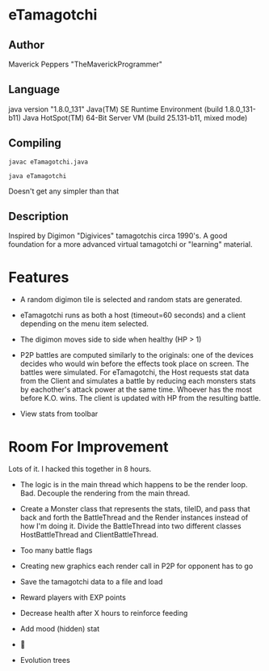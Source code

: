 # eTamagotchi
## Author
Maverick Peppers "TheMaverickProgrammer"

## Language
java version "1.8.0_131"
Java(TM) SE Runtime Environment (build 1.8.0_131-b11)
Java HotSpot(TM) 64-Bit Server VM (build 25.131-b11, mixed mode)

## Compiling
`javac eTamagotchi.java`

`java eTamagotchi`

Doesn't get any simpler than that

## Description
Inspired by Digimon "Digivices" tamagotchis circa 1990's. A good foundation for a more advanced virtual tamagotchi or "learning" material.

# Features
* A random digimon tile is selected and random stats are generated.

* eTamagotchi runs as both a host (timeout=60 seconds) and a client depending on the menu item selected.

* The digimon moves side to side when healthy (HP > 1)

* P2P battles are computed similarly to the originals: one of the devices
decides who would win before the effects took place on screen. The battles were simulated.
For eTamagotchi, the Host requests stat data from the Client and simulates
a battle by reducing each monsters stats by eachother's attack power at the same time.
Whoever has the most before K.O. wins. The client is updated with HP from the resulting battle.

* View stats from toolbar

# Room For Improvement
Lots of it. I hacked this together in 8 hours.

* The logic is in the main thread which happens to be the render loop. Bad.
Decouple the rendering from the main thread.

* Create a Monster class that represents the stats, tileID, and pass that back
and forth the BattleThread and the Render instances instead of how I'm doing it.
Divide the BattleThread into two different classes HostBattleThread and ClientBattleThread.

* Too many battle flags

* Creating new graphics each render call in P2P for opponent has to go

* Save the tamagotchi data to a file and load

* Reward players with EXP points

* Decrease health after X hours to reinforce feeding

* Add mood (hidden) stat

* 💩

* Evolution trees
